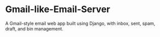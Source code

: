 # Gmail-like-Email-Server
A Gmail-style email web app built using Django, with inbox, sent, spam, draft, and bin management.
